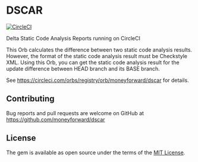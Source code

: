 # DSCAR

[![CircleCI](https://circleci.com/gh/moneyforward/dscar.svg?style=svg)](https://circleci.com/gh/moneyforward/dscar)

Delta Static Code Analysis Reports running on CircleCI

This Orb calculates the difference between two static code analysis results. However, the format of the static code analysis result must be Checkstyle XML. Using this Orb, you can get the static code analysis result for the update difference between HEAD branch and its BASE branch.

See https://circleci.com/orbs/registry/orb/moneyforward/dscar for details.

## Contributing
Bug reports and pull requests are welcome on GitHub at https://github.com/moneyforward/dscar

## License
The gem is available as open source under the terms of the [MIT License](https://opensource.org/licenses/MIT).
